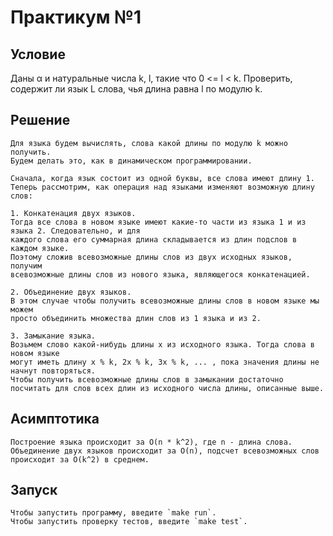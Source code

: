 # Практикум №1
## Условие

Даны α и натуральные числа k, l, такие что 0 <= l < k. Проверить, содержит
ли язык L слова, чья длина равна l по модулю k.

## Решение
    Для языка будем вычислять, слова какой длины по модулю k можно получить. 
    Будем делать это, как в динамическом программировании.
    
    Сначала, когда язык состоит из одной буквы, все слова имеют длину 1.
    Теперь рассмотрим, как операция над языками изменяют возможную длину слов:

    1. Конкатенация двух языков.
    Тогда все слова в новом языке имеют какие-то части из языка 1 и из языка 2. Следовательно, и для 
    каждого слова его суммарная длина складывается из длин подслов в каждом языке.
    Поэтому сложив всевозможные длины слов из двух исходных языков, получим
    всевозможные длины слов из нового языка, являющегося конкатенацией.

    2. Объединение двух языков.
    В этом случае чтобы получить всевозможные длины слов в новом языке мы можем
    просто объединить множества длин слов из 1 языка и из 2.

    3. Замыкание языка.
    Возьмем слово какой-нибудь длины x из исходного языка. Тогда слова в новом языке
    могут иметь длину x % k, 2x % k, 3x % k, ... , пока значения длины не начнут повторяться.
    Чтобы получить всевозможные длины слов в замыкании достаточно посчитать для слов всех длин из исходного числа длины, описанные выше.

## Асимптотика
    Построение языка происходит за O(n * k^2), где n - длина слова. Объединение двух языков происходит за O(n), подсчет всевозможных слов происходит за O(k^2) в среднем.
## Запуск
    Чтобы запустить программу, введите `make run`.
    Чтобы запустить проверку тестов, введите `make test`.